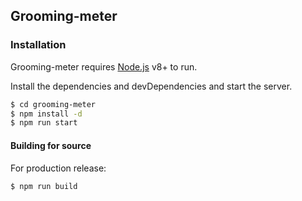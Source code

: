 ## Grooming-meter

### Installation

Grooming-meter requires [Node.js](https://nodejs.org/) v8+ to run.

Install the dependencies and devDependencies and start the server.

```sh
$ cd grooming-meter
$ npm install -d
$ npm run start
```

#### Building for source
For production release:
```sh
$ npm run build
```
